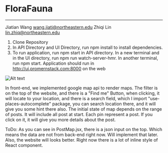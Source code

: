 # FloraFauna

----
Jiatian Wang   wang.jiati@northeastern.edu
Zhiqi Lin lin.zhiq@northeastern.edu

1. Clone Repository
2. In API Directory and UI Directory, run npm install to install dependencies.
3. To run application, run npm start in API directory. In a new terminal and in the UI directory, run npm run watch-server-hmr. In another terminal, run npm start.
Application should run in http://ui.promernstack.com:8000 on the web


![Alt text](https://github.ccs.neu.edu/NEU-CS5610-SU21/TeamOrb-FloraFauna/blob/jiatian/ite1.png)

In front-end, we implemented google map api to render maps. The filter is on the top of the website, and there is a "Find me" Button, when clicking, it will locate to your 
location, and there is a search field, which I import "use-places-autocomplete" package, you can search location there, and it will give you some hint there also.
The initial state of map depends on the range of posts. It will include all post at start. Each pin represent a post. If you click on it, it will give you more details about 
the post. 

ToDo: As you can see in PostMap.jsx, there is a json input on the top. Which means the data are not from back-end right now. Will implement that later. Also, the website will
looks better. Right now there is a lot of inline style of React component.
